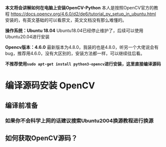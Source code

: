 **本文将会讲解如何在电脑上安装OpenCV-Python**
本人是按照OpenCV官方的教程 https://docs.opencv.org/4.6.0/d2/de6/tutorial_py_setup_in_ubuntu.html 安装的，有英文基础的可以看原文，英文文档没有那么难懂的。

**操作系统：Ubuntu 18.04**
Ubuntu18.04已经停止维护了，后续可以使用Ubuntu20.04进行安装

**Opencv版本：4.6.0**
最新版本为4.8.0，我装的也是4.8.0，听另一个大佬说会有bug，推荐用4.6.0，没有大区别的，安装方法都一样，可以继续往后看。

**不推荐使用```sudo apt-get install python3-opencv```进行安装，这里直接编译源码**

# 编译源码安装 OpenCV
## 编译前准备
### 如果你不会科学上网的话建议搜索Ubuntu2004换源教程进行换源


## 如何获取OpenCV源码？

